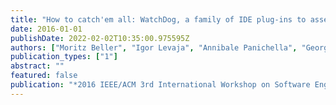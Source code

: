 ```yaml
---
title: "How to catch'em all: WatchDog, a family of IDE plug-ins to assess testing"
date: 2016-01-01
publishDate: 2022-02-02T10:35:00.975595Z
authors: ["Moritz Beller", "Igor Levaja", "Annibale Panichella", "Georgios Gousios", "Andy Zaidman"]
publication_types: ["1"]
abstract: ""
featured: false
publication: "*2016 IEEE/ACM 3rd International Workshop on Software Engineering Research and Industrial Practice (SER&IP)*"
---
```


